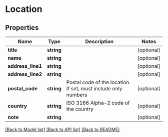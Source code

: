 # Location

## Properties
Name | Type | Description | Notes
------------ | ------------- | ------------- | -------------
**title** | **string** |  | [optional] 
**name** | **string** |  | [optional] 
**address_line1** | **string** |  | [optional] 
**address_line2** | **string** |  | [optional] 
**postal_code** | **string** | Postal code of the location. If set, must include only numbers | [optional] 
**country** | **string** | ISO 3166 Alpha-2 code of the country | [optional] 
**note** | **string** |  | [optional] 

[[Back to Model list]](../../README.md#documentation-for-models) [[Back to API list]](../../README.md#documentation-for-api-endpoints) [[Back to README]](../../README.md)

